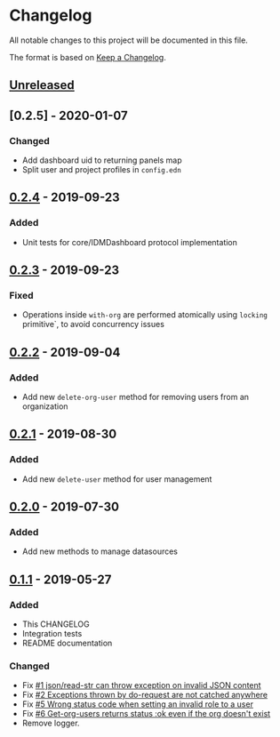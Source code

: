 # Changelog
All notable changes to this project will be documented in this file.

The format is based on [Keep a Changelog](http://keepachangelog.com/en/1.0.0/).

## [Unreleased]

## [0.2.5] - 2020-01-07
### Changed
- Add dashboard uid to returning panels map
- Split user and project profiles in `config.edn`

## [0.2.4] - 2019-09-23
### Added
- Unit tests for core/IDMDashboard protocol implementation

## [0.2.3] - 2019-09-23
### Fixed
- Operations inside `with-org` are performed atomically using `locking` primitive`, to avoid concurrency issues

## [0.2.2] - 2019-09-04

### Added
- Add new `delete-org-user` method for removing users from an organization

## [0.2.1] - 2019-08-30

### Added
- Add new `delete-user` method for user management

## [0.2.0] - 2019-07-30

### Added
- Add new methods to manage datasources

## [0.1.1] - 2019-05-27

### Added
- This CHANGELOG
- Integration tests
- README documentation

### Changed
- Fix [#1 json/read-str can throw exception on invalid JSON content](https://github.com/magnetcoop/dashboard-manager.grafana/issues/1)
- Fix [#2 Exceptions thrown by do-request are not catched anywhere](https://github.com/magnetcoop/dashboard-manager.grafana/issues/2)
- Fix [#5 Wrong status code when setting an invalid role to a user](https://github.com/magnetcoop/dashboard-manager.grafana/issues/5)
- Fix [#6 Get-org-users returns status :ok even if the org doesn't exist](https://github.com/magnetcoop/dashboard-manager.grafana/issues/6)
- Remove logger.

[UNRELEASED]:  https://github.com/magnetcoop/buddy-auth.jwt-oidc/compare/v0.2.4...HEAD
[0.2.4]: https://github.com/magnetcoop/buddy-auth.jwt-oidc/releases/tag/v0.2.4
[0.2.3]: https://github.com/magnetcoop/buddy-auth.jwt-oidc/releases/tag/v0.2.3
[0.2.2]: https://github.com/magnetcoop/buddy-auth.jwt-oidc/releases/tag/v0.2.2
[0.2.1]: https://github.com/magnetcoop/buddy-auth.jwt-oidc/releases/tag/v0.2.1
[0.2.1]: https://github.com/magnetcoop/buddy-auth.jwt-oidc/releases/tag/v0.2.1
[0.2.0]: https://github.com/magnetcoop/buddy-auth.jwt-oidc/releases/tag/v0.2.0
[0.1.1]: https://github.com/magnetcoop/buddy-auth.jwt-oidc/releases/tag/v0.1.1

